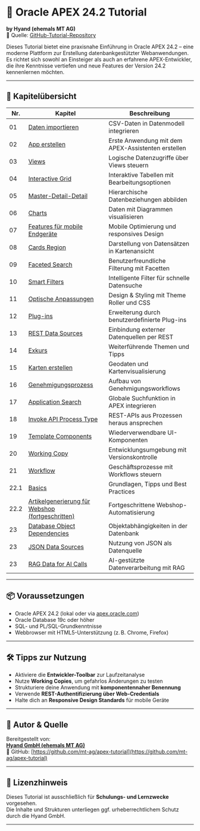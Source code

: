 # 📘 Oracle APEX 24.2 Tutorial  
**by Hyand (ehemals MT AG)**  
🔗 Quelle: [GitHub-Tutorial-Repository](https://github.com/mt-ag/apex-tutorial)

Dieses Tutorial bietet eine praxisnahe Einführung in Oracle APEX 24.2 – eine moderne Plattform zur Erstellung datenbankgestützter Webanwendungen. Es richtet sich sowohl an Einsteiger als auch an erfahrene APEX-Entwickler, die ihre Kenntnisse vertiefen und neue Features der Version 24.2 kennenlernen möchten.

---

## 🧱 Kapitelübersicht

| Nr. | Kapitel | Beschreibung |
|-----|---------|--------------|
| 01 | [Daten importieren](https://github.com/mt-ag/apex-tutorial/blob/24.2/docs/Kapitel-01/Kapitel-01%20-%20Daten%20importieren.md) | CSV-Daten in Datenmodell integrieren |
| 02 | [App erstellen](https://github.com/mt-ag/apex-tutorial/blob/24.2/docs/Kapitel-02/Kapitel-02%20-%20App%20erstellen.md) | Erste Anwendung mit dem APEX-Assistenten erstellen |
| 03 | [Views](https://github.com/mt-ag/apex-tutorial/blob/24.2/docs/Kapitel-03/Kapitel-03%20-%20Views.md) | Logische Datenzugriffe über Views steuern |
| 04 | [Interactive Grid](https://github.com/mt-ag/apex-tutorial/blob/24.2/docs/Kapitel-04/Kapitel-04%20-%20Interactive%20Grid.md) | Interaktive Tabellen mit Bearbeitungsoptionen |
| 05 | [Master-Detail-Detail](https://github.com/mt-ag/apex-tutorial/blob/24.2/docs/Kapitel-05/Kapitel-05%20-%20Master-Detail-Detail.md) | Hierarchische Datenbeziehungen abbilden |
| 06 | [Charts](https://github.com/mt-ag/apex-tutorial/blob/24.2/docs/Kapitel-06/Kapitel-06%20-%20Charts.md) | Daten mit Diagrammen visualisieren |
| 07 | [Features für mobile Endgeräte](https://github.com/mt-ag/apex-tutorial/blob/24.2/docs/Kapitel-07/Kapitel-07%20-%20Features%20f%C3%BCr%20mobile%20Endger%C3%A4te.md) | Mobile Optimierung und responsives Design |
| 08 | [Cards Region](https://github.com/mt-ag/apex-tutorial/blob/24.2/docs/Kapitel-08/Kapitel-08%20-%20Cards%20Region.md) | Darstellung von Datensätzen in Kartenansicht |
| 09 | [Faceted Search](https://github.com/mt-ag/apex-tutorial/blob/24.2/docs/Kapitel-09/Kapitel-09%20-%20Faceted%20Search.md) | Benutzerfreundliche Filterung mit Facetten |
| 10 | [Smart Filters](https://github.com/mt-ag/apex-tutorial/blob/24.2/docs/Kapitel-10/Kapitel-10%20-%20Smart%20Filters.md) | Intelligente Filter für schnelle Datensuche |
| 11 | [Optische Anpassungen](https://github.com/mt-ag/apex-tutorial/blob/24.2/docs/Kapitel-11/Kapitel-11%20-%20Optische%20Anpassungen.md) | Design & Styling mit Theme Roller und CSS |
| 12 | [Plug-ins](https://github.com/mt-ag/apex-tutorial/blob/24.2/docs/Kapitel-12/Kapitel-12%20-%20Plug-ins.md) | Erweiterung durch benutzerdefinierte Plug-ins |
| 13 | [REST Data Sources](https://github.com/mt-ag/apex-tutorial/blob/24.2/docs/Kapitel-13/Kapitel-13%20-%20Rest%20Data%20Sources.md) | Einbindung externer Datenquellen per REST |
| 14 | [Exkurs](https://github.com/mt-ag/apex-tutorial/blob/24.2/docs/Kapitel-14/Kapitel-14%20-%20Exkurs.md) | Weiterführende Themen und Tipps |
| 15 | [Karten erstellen](https://github.com/mt-ag/apex-tutorial/blob/24.2/docs/Kapitel-15/Kapitel-15%20-%20Karten%20erstellen.md) | Geodaten und Kartenvisualisierung |
| 16 | [Genehmigungsprozess](https://github.com/mt-ag/apex-tutorial/blob/24.2/docs/Kapitel-16/Kapitel-16%20-%20Genehmigungsprozess%20.md) | Aufbau von Genehmigungsworkflows |
| 17 | [Application Search](https://github.com/mt-ag/apex-tutorial/blob/24.2/docs/Kapitel-17/Kapitel-17%20-%20Application%20Search.md) | Globale Suchfunktion in APEX integrieren |
| 18 | [Invoke API Process Type](https://github.com/mt-ag/apex-tutorial/blob/24.2/docs/Kapitel-18/Kapitel-18%20-%20Invoke%20API%20Process%20Type.md) | REST-APIs aus Prozessen heraus ansprechen |
| 19 | [Template Components](https://github.com/mt-ag/apex-tutorial/blob/24.2/docs/Kapitel-19/Kapitel-19%20-%20Template%20Components.md) | Wiederverwendbare UI-Komponenten |
| 20 | [Working Copy](https://github.com/mt-ag/apex-tutorial/blob/24.2/docs/Kapitel-20/Kapitel-20%20-%20Working%20Copy.md) | Entwicklungsumgebung mit Versionskontrolle |
| 21 | [Workflow](https://github.com/mt-ag/apex-tutorial/blob/24.2/docs/Kapitel-21/Kapitel-21%20-%20Workflow.md) | Geschäftsprozesse mit Workflows steuern |
| 22.1 | [Basics](https://github.com/mt-ag/apex-tutorial/blob/24.2/docs/Kapitel-22/Kapitel-22.1%20-%20Basics.md) | Grundlagen, Tipps und Best Practices |
| 22.2 | [Artikelgenerierung für Webshop (fortgeschritten)](https://github.com/mt-ag/apex-tutorial/blob/24.2/docs/Kapitel-22/Kapitel-22.2%20-%20Article%20generation%20for%20Webshop%20(advanced).md) | Fortgeschrittene Webshop-Automatisierung |
| 23 | [Database Object Dependencies](https://github.com/mt-ag/apex-tutorial/blob/24.2/docs/Kapitel-23/Kapitel-23%20-%20Database%20Object%20Dependencies.md) | Objektabhängigkeiten in der Datenbank |
| 23 | [JSON Data Sources](https://github.com/mt-ag/apex-tutorial/blob/24.2/docs/Kapitel-23/Kapitel-23%20-%20JSON%20Data%20Sources.md) | Nutzung von JSON als Datenquelle |
| 23 | [RAG Data for AI Calls](https://github.com/mt-ag/apex-tutorial/blob/24.2/docs/Kapitel-23/Kapitel-23%20-%20RAG%20Data%20for%20AI%20Calls.md) | AI-gestützte Datenverarbeitung mit RAG |

---

## 📦 Voraussetzungen

- Oracle APEX 24.2 (lokal oder via [apex.oracle.com](https://apex.oracle.com))  
- Oracle Database 19c oder höher  
- SQL- und PL/SQL-Grundkenntnisse  
- Webbrowser mit HTML5-Unterstützung (z. B. Chrome, Firefox)

---

## 🛠 Tipps zur Nutzung

- Aktiviere die **Entwickler-Toolbar** zur Laufzeitanalyse  
- Nutze **Working Copies**, um gefahrlos Änderungen zu testen  
- Strukturiere deine Anwendung mit **komponentennaher Benennung**  
- Verwende **REST-Authentifizierung über Web-Credentials**  
- Halte dich an **Responsive Design Standards** für mobile Geräte

---

## 👥 Autor & Quelle

Bereitgestellt von:  
**[Hyand GmbH (ehemals MT AG)](https://www.hyand.com)**  
🔗 GitHub: [https://github.com/mt-ag/apex-tutorial](https://github.com/mt-ag/apex-tutorial)

---

## 📌 Lizenzhinweis

Dieses Tutorial ist ausschließlich für **Schulungs- und Lernzwecke** vorgesehen.  
Die Inhalte und Strukturen unterliegen ggf. urheberrechtlichem Schutz durch die Hyand GmbH.

---
